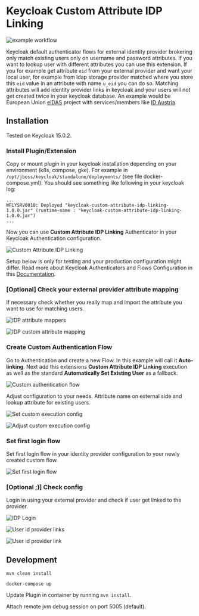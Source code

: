 # Keycloak Custom Attribute IDP Linking

![example workflow](https://github.com/sd-f/keycloak-custom-attribute-idp-linking/actions/workflows/maven-publish/badge.svg)

Keycloak default authenticator flows for external identity provider brokering only match  existing users only on username and 
password attributes. If you want to lookup user with different attributes you can use this extension. If you for example 
get attribute `eid` from your external provider and want your local user, for example from ldap storage provider matched where 
you store this `eid` value in an attribute with name `u_eid` you can do so. Matching attributes will add identity provider 
links in keycloak and your users will not get created twice in your keycloak database. An example would be European Union 
[eIDAS](https://digital-strategy.ec.europa.eu/en/policies/discover-eidas) project with services/members like 
[ID Austria](https://www.oesterreich.gv.at/id-austria.html).

## Installation

Tested on Keycloak 15.0.2.

### Install Plugin/Extension

Copy or mount plugin in your keycloak installation depending on your environment (k8s, compose, gke). 
For example in `/opt/jboss/keycloak/standalone/deployments/` (see file docker-compose.yml). You should see something like 
following in your keycloak log:

```
...
WFLYSRV0010: Deployed "keycloak-custom-attribute-idp-linking-1.0.0.jar" (runtime-name : "keycloak-custom-attribute-idp-linking-1.0.0.jar")
...
```

Now you can use __Custom Attribute IDP Linking__ Authenticator in your Keycloak Authentication configuration.

![Custom Attribute IDP Linking](doc/screen_02.png)

Setup below is only for testing and your production configuration might differ. Read more about Keycloak Authenticators and 
Flows Configuration in this [Documentation](https://www.keycloak.org/docs/latest/server_admin/).

### [Optional] Check your external provider attribute mapping

If necessary check whether you really map and import the attribute you want to use for matching users.

![IDP attribute mappers](doc/screen_03.png)

![IDP custom attribute mapping](doc/screen_01.png)

### Create Custom Authentication Flow

Go to Authentication and create a new Flow. In this example will call it __Auto-linking__. Next add this extensions 
__Custom Attribute IDP Linking__ execution as well as the standard __Automatically Set Existing User__ as a fallback.

![Custom authentication flow](doc/screen_04.png)

Adjust configuration to your needs. Attribute name on external side and lookup attribute for existing users.

![Set custom execution config](doc/screen_05.png)

![Adjust custom execution config](doc/screen_06.png)

### Set first login flow

Set first login flow in your identity provider configuration to your newly created custom flow.

![Set first login flow](doc/screen_07.png)

### [Optional ;)] Check config

Login in using your external provider and check if user get linked to the provider.


![IDP Login](doc/screen_08.png)

![User id provider links](doc/screen_09.png)

![User id provider link](doc/screen_10.png)

## Development

```shell
mvn clean install
```

```shell
docker-compose up
```

Update Plugin in container by running ```mvn install```.

Attach remote jvm debug session on port 5005 (default).

